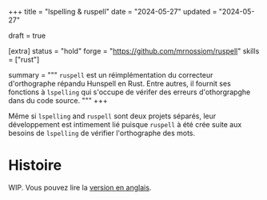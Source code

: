 +++
title = "lspelling & ruspell"
date = "2024-05-27"
updated = "2024-05-27"

draft = true

[extra]
status = "hold"
forge = "https://github.com/mrnossiom/ruspell"
skills = ["rust"]

summary = """
`ruspell` est un réimplémentation du correcteur d'orthographe répandu Hunspell en Rust. Entre autres, il fournit ses fonctions à `lspelling` qui s'occupe de vérifer des erreurs d'othorgrapghe dans du code source.
"""
+++

Même si `lspelling` and `ruspell` sont deux projets séparés, leur développement est intimement lié puisque `ruspell` à été crée suite aux besoins de `lspelling` de vérifier l'orthographe des mots.

# Histoire

WIP. Vous pouvez lire la [version en anglais](@/projects/lspelling-ruspell.md#story).
